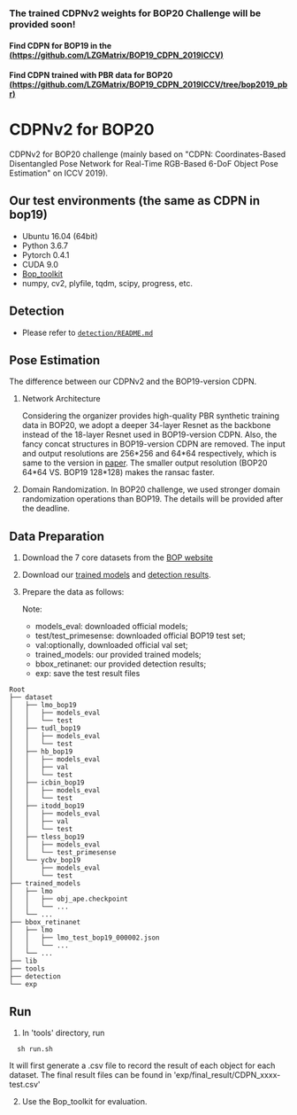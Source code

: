### **The trained CDPNv2 weights for BOP20 Challenge will be provided soon!**

#### **Find CDPN for BOP19 in the [(https://github.com/LZGMatrix/BOP19_CDPN_2019ICCV)](https://github.com/LZGMatrix/BOP19_CDPN_2019ICCV/tree/bop2020)**

#### **Find CDPN trained with PBR data for BOP20 [(https://github.com/LZGMatrix/BOP19_CDPN_2019ICCV/tree/bop2019_pbr)](https://github.com/LZGMatrix/BOP19_CDPN_2019ICCV/tree/bop2019_pbr)**

# CDPNv2 for BOP20

CDPNv2 for BOP20 challenge (mainly based on "CDPN: Coordinates-Based Disentangled Pose Network for Real-Time RGB-Based 6-DoF Object Pose Estimation" on ICCV 2019).

## Our test environments (the same as CDPN in bop19)
- Ubuntu 16.04 (64bit)
- Python 3.6.7
- Pytorch 0.4.1
- CUDA 9.0
- [Bop_toolkit](https://github.com/thodan/bop_toolkit)
- numpy, cv2, plyfile, tqdm, scipy, progress, etc.

## Detection
* Please refer to [`detection/README.md`](detection/README.md)

## Pose Estimation

The difference between our CDPNv2 and the BOP19-version CDPN.

1. Network Architecture

    Considering the organizer provides high-quality PBR synthetic training data in BOP20, we adopt a deeper 34-layer Resnet as the backbone instead of the 18-layer Resnet used in BOP19-version CDPN. Also, the fancy concat structures in BOP19-version CDPN are removed. The input and output resolutions are 256\*256 and 64\*64 respectively, which is same to the version in [paper](https://openaccess.thecvf.com/content_ICCV_2019/papers/Li_CDPN_Coordinates-Based_Disentangled_Pose_Network_for_Real-Time_RGB-Based_6-DoF_Object_ICCV_2019_paper.pdf). The smaller output resolution (BOP20 64\*64 VS. BOP19 128\*128) makes the ransac faster.
 
2. Domain Randomization.
    In BOP20 challenge, we used stronger domain randomization operations than BOP19. The details will be provided after the deadline.

## Data Preparation
1. Download the 7 core datasets from the [BOP website](https://bop.felk.cvut.cz/datasets/)
2. Download our [trained models](https://drive.google.com/drive/folders/1GoCSOVZk0kzxS5e--oVXS83wpRHd9qJO?usp=sharing) and [detection results](https://drive.google.com/drive/folders/1nTP87zzF9l7VO3UEjcEbX61J3-6wRbuf?usp=sharing).
3. Prepare the data as follows:

    Note: 
    - models_eval: downloaded official models; 
    - test/test_primesense: downloaded official BOP19 test set; 
    - val:optionally, downloaded official val set;
    - trained_models: our provided trained models;
    - bbox_retinanet: our provided detection results;
    - exp: save the test result files
```
Root
├── dataset
│   ├── lmo_bop19
│   │   ├── models_eval 
│   │   └── test 
│   ├── tudl_bop19
│   │   ├── models_eval 
│   │   └── test 
│   ├── hb_bop19
│   │   ├── models_eval
│   │   ├── val 
│   │   └── test
│   ├── icbin_bop19
│   │   ├── models_eval
│   │   └── test 
│   ├── itodd_bop19
│   │   ├── models_eval 
│   │   ├── val
│   │   └── test
│   ├── tless_bop19
│   │   ├── models_eval
│   │   └── test_primesense 
│   └── ycbv_bop19
│       ├── models_eval 
│       └── test
├── trained_models
│   ├── lmo
│   │   ├── obj_ape.checkpoint
│   │   └── ...
│   └── ...
├── bbox_retinanet
│   ├── lmo
│   │   ├── lmo_test_bop19_000002.json
│   │   └── ... 
│   └── ...
├── lib
├── tools
├── detection
└── exp
```
## Run
1. In 'tools' directory, run 
```
  sh run.sh
```
It will first generate a .csv file to record the result of each object for each dataset. The final result files can be found in 'exp/final_result/CDPN_xxxx-test.csv'

2. Use the Bop_toolkit for evaluation.

